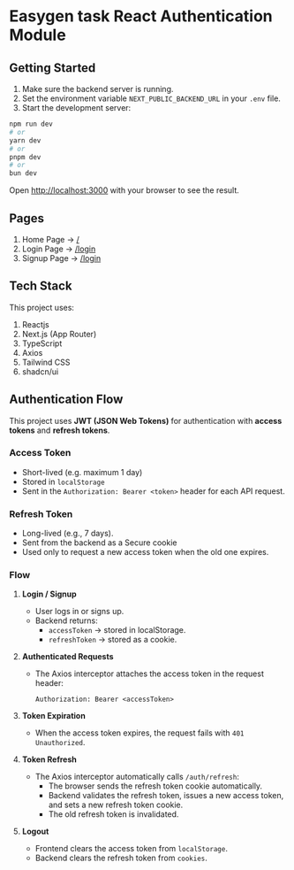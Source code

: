 # Easygen task React Authentication Module

## Getting Started

1. Make sure the backend server is running.
2. Set the environment variable `NEXT_PUBLIC_BACKEND_URL` in your `.env` file.
3. Start the development server:

```bash
npm run dev
# or
yarn dev
# or
pnpm dev
# or
bun dev
```

Open [http://localhost:3000](http://localhost:3000) with your browser to see the result.

## Pages
1. Home Page → [/](http://localhost:3000/)
2. Login Page →  [/login](http://localhost:3000/login)
3. Signup Page → [/login](http://localhost:3000/signup)

## Tech Stack
This project uses:
1. Reactjs
2. Next.js (App Router)
3. TypeScript
4. Axios
5. Tailwind CSS
6. shadcn/ui

## Authentication Flow

This project uses **JWT (JSON Web Tokens)** for authentication with **access tokens** and **refresh tokens**.

### Access Token
- Short-lived (e.g. maximum 1 day)
- Stored in `localStorage`
- Sent in the `Authorization: Bearer <token>` header for each API request.

### Refresh Token
- Long-lived (e.g., 7 days).
- Sent from the backend as a Secure cookie
- Used only to request a new access token when the old one expires.

### Flow

1. **Login / Signup**
    - User logs in or signs up.
    - Backend returns:
        - `accessToken` → stored in localStorage.
        - `refreshToken` → stored as a cookie.

2. **Authenticated Requests**
    - The Axios interceptor attaches the access token in the request header:
      ```
      Authorization: Bearer <accessToken>
      ```

3. **Token Expiration**
    - When the access token expires, the request fails with `401 Unauthorized`.

4. **Token Refresh**
    - The Axios interceptor automatically calls `/auth/refresh`:
        - The browser sends the refresh token cookie automatically.
        - Backend validates the refresh token, issues a new access token, and sets a new refresh token cookie.
        - The old refresh token is invalidated.

5. **Logout**
    - Frontend clears the access token from `localStorage`.
    - Backend clears the refresh token from `cookies`.
